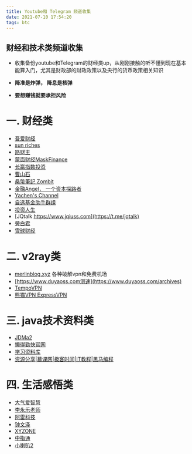 ```yaml
---
title: Youtube和 Telegram 频道收集
date: 2021-07-10 17:54:20
tags: btc
---
```

财经和技术类频道收集
---

* 收集备份youtube和Telegram的财经类up，从刚刚接触的听不懂到现在基本能算入门，尤其是财政部的财政政策以及央行的货币政策相关知识

* **降准是炸弹， 降息是核弹**

* **要想赚钱就要承担风险**

   <!--more-->
# 一. 财经类
* [吾爱财经](https://space.bilibili.com/96081167?from=search&seid=7793786144972043101)
* [sun riches](https://www.youtube.com/channel/UCkHrq03gWLLx6vjS2DOJ8aA)
* [路财主](https://www.youtube.com/channel/UCHiUGbWH0Tpudc6ImtKRWYg)
* [蒙面财经MaskFinance](https://www.youtube.com/channel/UCjJklW6MyT2yjHEOrRu-FOA)
* [长赢指数投资](https://hackershare.dev/en/bookmarks?set_locale=true&sortby=smart&tag=%E9%95%BF%E8%B5%A2%E6%8C%87%E6%95%B0%E6%8A%95%E8%B5%84)
* [曹山石](https://t.me/caoshanshiqun)
* [桑幣筆記 Zombit](https://t.me/zombitinfo)
* [金融Angel， 一个资本探路者](https://t.me/financeangel1)
* [Yachen's Channel](https://t.me/yachme)
* [自选基金助手群组](https://t.me/choose_funds_chat)
* [投资人生](https://t.me/investlife_l)
* [JQtalk https://www.jqiuss.com](https://t.me/jqtalk)
* [旁白君](https://www.youtube.com/user/mcpunkpunkcm)
* [雪球财经](https://www.youtube.com/channel/UCOTx0Gyv16GTY49bgP7pYkg)
# 二. v2ray类
* [merlinblog.xyz](https://merlinblog.xyz/wiki/freess.html) 各种破解vpn和免费机场
* [https://www.duyaoss.com测速](https://www.duyaoss.com/archives)
* [TempoVPN](https://t.me/TempoVPNChannel)
* [熊猫VPN ExpressVPN](https://t.me/pjzyj0)
# 三. java技术资料类
* [JDMa2](https://t.me/JDMa2)
* [懒得勤快官网](https://t.me/masuit)
* [学习资料库](https://t.me/learningdatabase)
* [资源分享|慕课网|极客时间|IT教程|黑马编程](https://t.me/res_share)
# 四. 生活感悟类
* [大气爱智慧](https://www.youtube.com/channel/UCfFh25JPXZO1Ttyu4rv_tFw)
* [李永乐老师](https://www.youtube.com/channel/UCSs4A6HYKmHA2MG_0z-F0xw)
* [阿雷科技](https://www.youtube.com/channel/UCiLtBk8dChPldOho8uTZHhQ)
* [钟文泽 ](https://www.youtube.com/channel/UCT1YrR_CLpwosODYagzhm7Q)
* [XYZONE ](https://www.youtube.com/channel/UCTJJX_LQcDED7MZbt9OSeQQ)
* [中指通](https://www.youtube.com/channel/UCYjB6uufPeHSwuHs8wovLjg)
* [小喇叭2](https://www.youtube.com/channel/UCjSy7_xRn9NilzDxdxWTuhA)